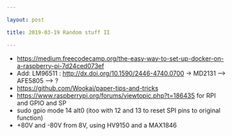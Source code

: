```yaml
---

layout: post

title: 2019-03-19 Random stuff II

---
```



-   https://medium.freecodecamp.org/the-easy-way-to-set-up-docker-on-a-raspberry-pi-7d24ced073ef
-   Add: LM96511 : http://dx.doi.org/10.1590/2446-4740.0700 -&gt; MD2131
    --&gt; AFE5805 --&gt; ?
-   https://github.com/Wookai/paper-tips-and-tricks
-   https://www.raspberrypi.org/forums/viewtopic.php?t=186435 for RPI
    and GPIO and SP
-   sudo gpio mode 14 alt0 (itoo with 12 and 13 to reset SPI pins to
    original function)
-   +80V and -80V from 8V, using HV9150 and a MAX1846

